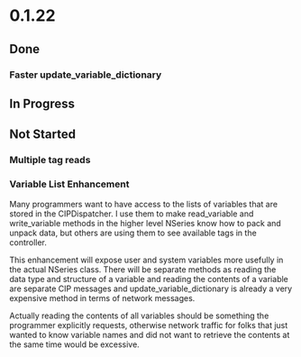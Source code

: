 # 0.1.22
## Done
### Faster update_variable_dictionary
## In Progress
## Not Started
### Multiple tag reads
### Variable List Enhancement
Many programmers want to have access to the lists of variables that are stored in the CIPDispatcher. I use them to 
make read_variable and write_variable methods in the higher level NSeries know how to pack and unpack data, but others
are using them to see available tags in the controller.

This enhancement will expose user and system variables more usefully in the actual NSeries class. 
There will be separate methods as reading the data type and structure of a variable and 
reading the contents of a variable are separate CIP messages and update_variable_dictionary 
is already a very expensive method in terms of network messages. 

Actually reading the contents of all variables should be something the programmer explicitly requests, 
otherwise network traffic for folks that just wanted to know variable names and did not want to retrieve 
the contents at the same time would be excessive.